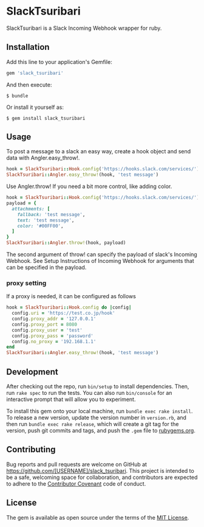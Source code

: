 # SlackTsuribari
SlackTsuribari is a Slack Incoming Webhook wrapper for ruby.

## Installation

Add this line to your application's Gemfile:

```ruby
gem 'slack_tsuribari'
```

And then execute:

    $ bundle

Or install it yourself as:

    $ gem install slack_tsuribari

## Usage
To post a message to a slack an easy way, create a hook object and send data with Angler.easy_throw!.
```ruby
hook = SlackTsuribari::Hook.config('https://hooks.slack.com/services/')
SlackTsuribari::Angler.easy_throw!(hook, 'test message')
```
Use Angler.throw! If you need a bit more control, like adding color.

```ruby
hook = SlackTsuribari::Hook.config('https://hooks.slack.com/services/')
payload = {
  attachments: [
    fallback: 'test message',
    text: 'test message',
    color: '#00FF00',
  ]
}
SlackTsuribari::Angler.throw!(hook, payload)
```

The second argument of throw! can specify the payload of slack's Incoming Webhook.
See Setup Instructions of Incoming Webhook for arguments that can be specified in the payload.

### proxy setting
If a proxy is needed, it can be configured as follows

```ruby
hook = SlackTsuribari::Hook.config do |config|
  config.uri = 'https://test.co.jp/hook'
  config.proxy_addr = '127.0.0.1'
  config.proxy_port = 8080
  config.proxy_user = 'test'
  config.proxy_pass = 'password'
  config.no_proxy = '192.168.1.1'
end
SlackTsuribari::Angler.easy_throw!(hook, 'test message')
```

## Development

After checking out the repo, run `bin/setup` to install dependencies. Then, run `rake spec` to run the tests. You can also run `bin/console` for an interactive prompt that will allow you to experiment.

To install this gem onto your local machine, run `bundle exec rake install`. To release a new version, update the version number in `version.rb`, and then run `bundle exec rake release`, which will create a git tag for the version, push git commits and tags, and push the `.gem` file to [rubygems.org](https://rubygems.org).

## Contributing

Bug reports and pull requests are welcome on GitHub at https://github.com/[USERNAME]/slack_tsuribari. This project is intended to be a safe, welcoming space for collaboration, and contributors are expected to adhere to the [Contributor Covenant](http://contributor-covenant.org) code of conduct.


## License

The gem is available as open source under the terms of the [MIT License](http://opensource.org/licenses/MIT).

